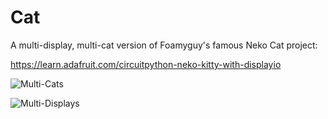 # Cat
 A multi-display, multi-cat version of Foamyguy's famous Neko Cat project:
 
 https://learn.adafruit.com/circuitpython-neko-kitty-with-displayio

![Multi-Cats](https://github.com/CedarGroveStudios/Cat/blob/main/multi_cats.png)

![Multi-Displays](https://github.com/CedarGroveStudios/Cat/blob/main/muti-platform_cat.png)
